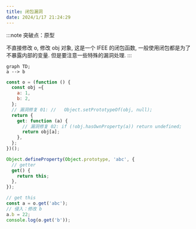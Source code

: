 ```yaml
---
title: 闭包漏洞
date: 2024/1/17 21:24:29
---
```


:::note
突破点：原型

不直接修改 o, 修改 obj 对象, 这是一个 IFEE 的闭包函数, 一般使用闭包都是为了不暴露内部的变量. 但是要注意一些特殊的漏洞处理.
:::

```mermaid
graph TD;
a --> b
```

```js
const o = (function () {
  const obj ={
    a: 1,
    b: 2,
  };
  // 漏洞修复 01: //   Object.setPrototypeOf(obj, null);
  return {
    get: function (a) {
      // 漏洞修复 02: if (!obj.hasOwnProperty(a)) return undefined;
      return obj[a];
    },
  };
})();

Object.defineProperty(Object.prototype, 'abc', {
  // getter
  get() {
    return this;
  },
});

// get this
const a = o.get('abc');
// 侵入：修改 b
a.b = 22;
console.log(o.get('b'));
```